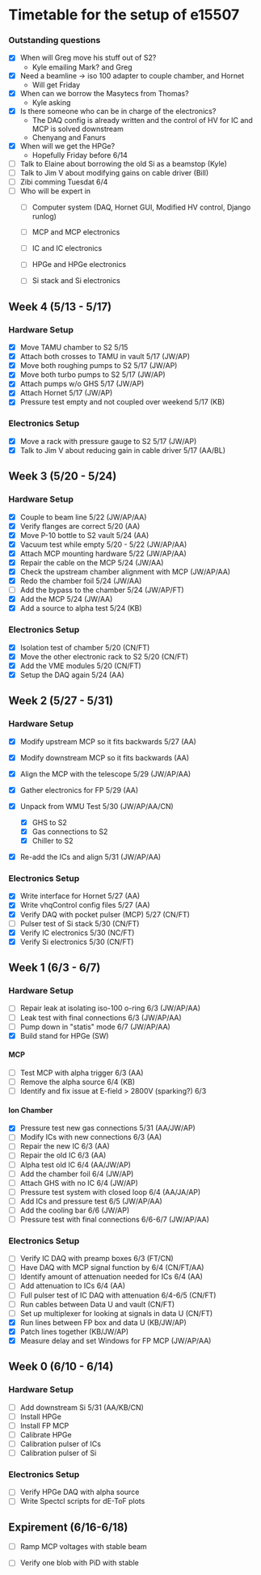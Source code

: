 # Timetable for the setup of e15507

### Outstanding questions
- [x] When will Greg move his stuff out of S2?
  - Kyle emailing Mark? and Greg
- [x] Need a beamline -> iso 100 adapter to couple chamber, and Hornet
  - Will get Friday
- [x] When can we borrow the Masytecs from Thomas?
  - Kyle asking
- [x] Is there someone who can be in charge of the electronics?
  - The DAQ config is already written and the control of HV for IC and MCP is solved downstream
  - Chenyang and Fanurs
- [x] When will we get the HPGe?
  - Hopefully Friday before 6/14 
- [ ] Talk to Elaine about borrowing the old Si as a beamstop (Kyle)
- [ ] Talk to Jim V about modifying gains on cable driver (Bill)
- [ ] Zibi comming Tuesdat 6/4
- [ ] Who will be expert in
  - [ ] Computer system (DAQ, Hornet GUI, Modified HV control, Django runlog)
  - [ ] MCP and MCP electronics
  - [ ] IC and IC electronics
  - [ ] HPGe and HPGe electronics
  - [ ] Si stack and Si electronics


## Week 4 (5/13 - 5/17)
### Hardware Setup
- [x] Move TAMU chamber to S2 5/15
- [x] Attach both crosses to TAMU in vault 5/17 (JW/AP)
- [x] Move both roughing pumps to S2 5/17 (JW/AP)
- [x] Move both turbo pumps to S2 5/17 (JW/AP)
- [x] Attach pumps w/o GHS 5/17 (JW/AP)
- [x] Attach Hornet 5/17 (JW/AP)
- [x] Pressure test empty and not coupled over weekend 5/17 (KB)

### Electronics Setup
- [x] Move a rack with pressure gauge to S2 5/17 (JW/AP)
- [x] Talk to Jim V about reducing gain in cable driver 5/17 (AA/BL)

## Week 3 (5/20 - 5/24)
### Hardware Setup
- [x] Couple to beam line 5/22 (JW/AP/AA)
- [x] Verify flanges are correct 5/20 (AA)
- [x] Move P-10 bottle to S2 vault 5/24 (AA)
- [x] Vacuum test while empty 5/20 - 5/22 (JW/AP/AA)
- [x] Attach MCP mounting hardware 5/22 (JW/AP/AA)
- [x] Repair the cable on the MCP 5/24 (JW/AA)
- [x] Check the upstream chamber alignment with MCP (JW/AP/AA) 
- [x] Redo the chamber foil 5/24 (JW/AA)
- [ ] Add the bypass to the chamber 5/24 (JW/AP/FT)
- [x] Add the MCP 5/24 (JW/AA)
- [x] Add a source to alpha test 5/24 (KB)

### Electronics Setup
- [x] Isolation test of chamber 5/20 (CN/FT)
- [x] Move the other electronic rack to S2 5/20 (CN/FT)
- [x] Add the VME modules 5/20 (CN/FT)
- [x] Setup the DAQ again 5/24 (AA)

## Week 2 (5/27 - 5/31)
### Hardware Setup
- [x] Modify upstream MCP so it fits backwards 5/27 (AA)
- [x] Modify downstream MCP so it fits backwards (AA)
- [x] Align the MCP with the telescope 5/29 (JW/AP/AA)
- [x] Gather electronics for FP 5/29 (AA)
- [x] Unpack from WMU Test 5/30 (JW/AP/AA/CN)
  - [x] GHS to S2
  - [x] Gas connections to S2
  - [x] Chiller to S2
- [x] Re-add the ICs and align 5/31 (JW/AP/AA)


### Electronics Setup
- [x] Write interface for Hornet 5/27 (AA)
- [x] Write vhqControl config files 5/27 (AA)
- [x] Verify DAQ with pocket pulser (MCP) 5/27 (CN/FT)
- [ ] Pulser test of Si stack 5/30 (CN/FT)
- [x] Verify IC electronics 5/30 (NC/FT)
- [x] Verify Si electronics 5/30 (CN/FT)

## Week 1 (6/3 - 6/7)
### Hardware Setup
- [ ] Repair leak at isolating iso-100 o-ring 6/3 (JW/AP/AA)
- [ ] Leak test with final connections 6/3 (JW/AP/AA)
- [ ] Pump down in "statis" mode 6/7 (JW/AP/AA)
- [x] Build stand for HPGe (SW)
#### MCP
- [ ] Test MCP with alpha trigger 6/3 (AA)
- [ ] Remove the alpha source 6/4 (KB)
- [ ] Identify and fix issue at E-field > 2800V (sparking?) 6/3
#### Ion Chamber
- [x] Pressure test new gas connections 5/31 (AA/JW/AP)
- [ ] Modify ICs with new connections 6/3 (AA)
- [ ] Repair the new IC 6/3 (AA)
- [ ] Repair the old IC 6/3 (AA)
- [ ] Alpha test old IC 6/4 (AA/JW/AP)
- [ ] Add the chamber foil 6/4 (JW/AP)
- [ ] Attach GHS with no IC 6/4 (JW/AP)
- [ ] Pressure test system with closed loop 6/4 (AA/JA/AP)
- [ ] Add ICs and pressure test 6/5 (JW/AP/AA)
- [ ] Add the cooling bar 6/6 (JW/AP)
- [ ] Pressure test with final connections 6/6-6/7 (JW/AP/AA)

### Electronics Setup
- [ ] Verify IC DAQ with preamp boxes 6/3 (FT/CN)
- [ ] Have DAQ with MCP signal function by 6/4 (CN/FT/AA)
- [ ] Identify amount of attenuation needed for ICs 6/4 (AA)
- [ ] Add attenuation to ICs 6/4 (AA)
- [ ] Full pulser test of IC DAQ with attenuation 6/4-6/5 (CN/FT)
- [ ] Run cables between Data U and vault (CN/FT)
- [ ] Set up multiplexer for looking at signals in data U (CN/FT)
- [x] Run lines between FP box and data U (KB/JW/AP)
- [x] Patch lines together (KB/JW/AP)
- [x] Measure delay and set Windows for FP MCP (JW/AP/AA)

## Week 0 (6/10 - 6/14)
### Hardware Setup
- [ ] Add downstream Si 5/31 (AA/KB/CN)
- [ ] Install HPGe
- [ ] Install FP MCP
- [ ] Calibrate HPGe
- [ ] Calibration pulser of ICs
- [ ] Calibration pulser of Si

### Electronics Setup
- [ ] Verify HPGe DAQ with alpha source
- [ ] Write Spectcl scripts for dE-ToF plots

## Expirement (6/16-6/18)
- [ ] Ramp MCP voltages with stable beam
- [ ] Verify one blob with PiD with stable


